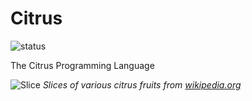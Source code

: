 # Citrus
![status](https://img.shields.io/badge/status-Concept-white)

The Citrus Programming Language

![Slice](https://upload.wikimedia.org/wikipedia/commons/thumb/e/e0/Citrus_fruits.jpg/1024px-Citrus_fruits.jpg)
*Slices of various citrus fruits from [wikipedia.org](https://simple.wikipedia.org/wiki/List_of_citrus_fruits)*
